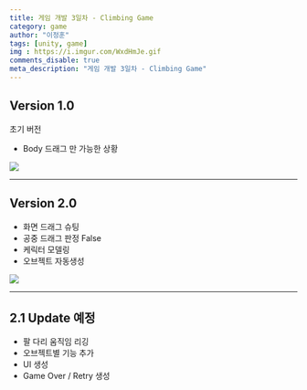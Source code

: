 ```yaml
---
title: 게임 개발 3일차 - Climbing Game
category: game
author: "이정훈"
tags: [unity, game]
img : https://i.imgur.com/WxdHmJe.gif
comments_disable: true
meta_description: "게임 개발 3일차 - Climbing Game"
---
```


## Version 1.0

초기 버전
- Body 드래그 만 가능한 상황

![](https://i.imgur.com/wgyuJ1C.gif)

***

## Version 2.0

- 화면 드래그 슈팅
- 공중 드래그 판정 False
- 케릭터 모델링
- 오브젝트 자동생성

![](https://i.imgur.com/WxdHmJe.gif)

***

## 2.1 Update 예정

- 팔 다리 움직임 리깅
- 오브젝트별 기능 추가
- UI 생성
- Game Over / Retry 생성